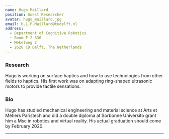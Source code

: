 ```yaml
---
name: Hugo Maillard
position: Guest Researcher
avatar: hugo_maillard.jpg
email: H.L.P.Maillard@tudelft.nl
address:
  - Department of Cognitive Robotics
  - Room F-2-330
  - Mekelweg 2
  - 2628 CD Delft, The Netherlands
---
```


### Research
Hugo is working on surface haptics and how to use technologies from other fields to haptics. His first work was on adapting ring-shaped ultrasonic motors to provide tactile sensations.

### Bio
Hugo has studied mechanical engineering and material science at Arts et Métiers Paristech and did a double diploma at Sorbonne Universito grant him a Msc in robotics and virtual reality. His actual graduation should come by February 2020. 


<hr>
